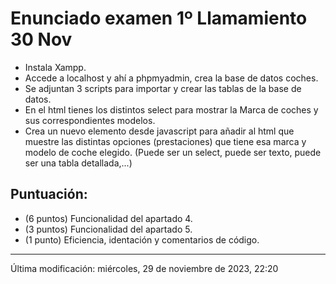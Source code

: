 # Enunciado examen 1º Llamamiento 30 Nov

- Instala Xampp.
- Accede a localhost y ahí a phpmyadmin, crea la base de datos coches.
- Se adjuntan 3 scripts para importar y crear las tablas de la base de datos.
- En el html tienes los distintos select para mostrar la Marca de coches y sus correspondientes modelos.
- Crea un nuevo elemento desde javascript para añadir al html que muestre las distintas opciones (prestaciones) que tiene esa marca y modelo de coche elegido. (Puede ser un select, puede ser texto, puede ser una tabla detallada,...)


## Puntuación: 

- (6 puntos) Funcionalidad del apartado 4.
- (3 puntos) Funcionalidad del apartado 5.
- (1 punto) Eficiencia, identación y comentarios de código.

---
Última modificación: miércoles, 29 de noviembre de 2023, 22:20